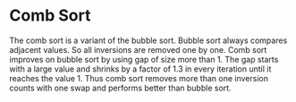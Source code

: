 # Comb Sort

The comb sort is a variant of the bubble sort.
Bubble sort always compares adjacent values.
So all inversions are removed one by one.
Comb sort improves on bubble sort by using gap of size more than 1.
The gap starts with a large value and shrinks by a factor of 1.3 in every iteration until it reaches the value 1.
Thus comb sort removes more than one inversion counts with one swap and performs better than bubble sort.

